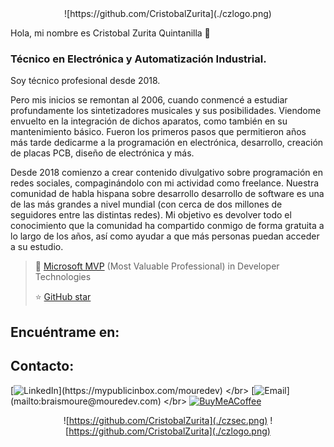 <div style="text-align: center;">
![https://github.com/CristobalZurita](./czlogo.png)
</div>

Hola, mi nombre es Cristobal Zurita Quintanilla 👋
### Técnico en Electrónica y Automatización Industrial.

Soy técnico profesional desde 2018.

Pero mis inicios se remontan al 2006, cuando conmencé a estudiar profundamente los sintetizadores musicales y sus posibilidades. Viendome envuelto en la integración de dichos aparatos, como también en su mantenimiento básico. Fueron los primeros pasos que permitieron años más tarde dedicarme a la programación en electrónica, desarrollo, creación de placas PCB, diseño de electrónica y más.  

Desde 2018 comienzo a crear contenido divulgativo sobre programación en redes sociales, compaginándolo con mi actividad como freelance. Nuestra comunidad de habla hispana sobre desarrollo desarrollo de software es una de las más grandes a nivel mundial (con cerca de dos millones de seguidores entre las distintas redes). Mi objetivo es devolver todo el conocimiento que la comunidad ha compartido conmigo de forma gratuita a lo largo de los años, así como ayudar a que más personas puedan acceder a su estudio.

> 👥 [Microsoft MVP](https://mvp.microsoft.com/es-es/PublicProfile/5004970) (Most Valuable Professional) in Developer Technologies
> 
> ⭐️ [GitHub star](https://stars.github.com/profiles/mouredev/)

## Encuéntrame en:

## Contacto:

[![LinkedIn](https://img.shields.io/badge/MyPublicInbox-MENSAJE+CAFÉ_(RESPUESTA_RÁPIDA)_Gracias!-orange?style=for-the-badge&logo=Microsoft+Outlook&logoColor=white&labelColor=101010)](https://mypublicinbox.com/mouredev)
</br>
[![Email](https://img.shields.io/badge/braismoure@mouredev.com-email_personal_(respuesta_lenta)-D14836?style=for-the-badge&logo=gmail&logoColor=white&labelColor=101010)](mailto:braismoure@mouredev.com)
</br>
[![BuyMeACoffee](https://img.shields.io/badge/Buy_Me_A_Coffee-apoya_mi_trabajo-FFDD00?style=for-the-badge&logo=buy-me-a-coffee&logoColor=white&labelColor=101010)](https://www.buymeacoffee.com/mouredev)


<div style="text-align: center;">

![https://github.com/CristobalZurita](./czsec.png)
![https://github.com/CristobalZurita](./czlogo.png)

</div>
